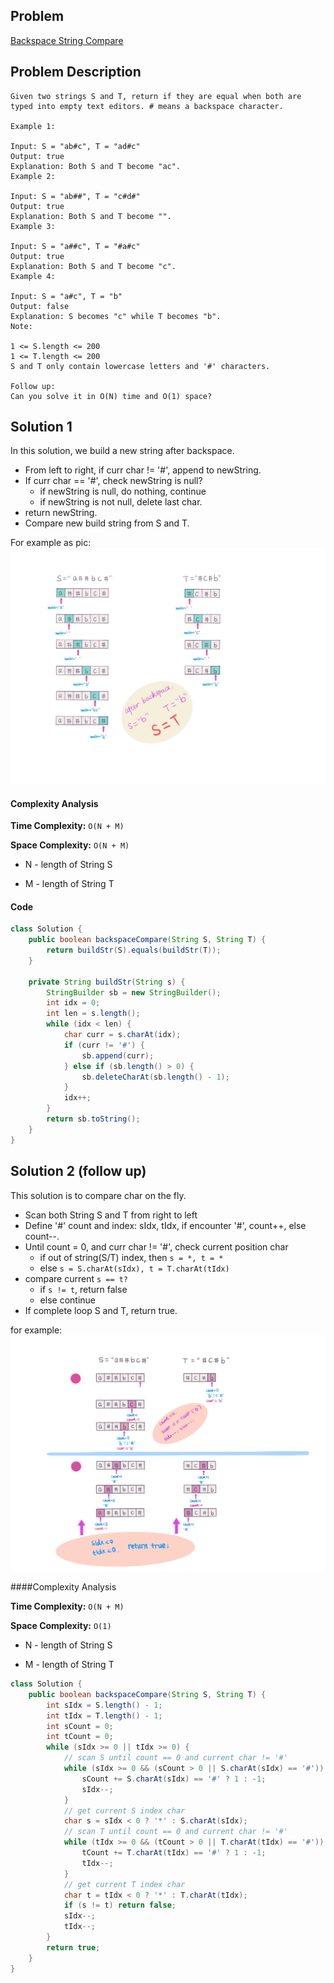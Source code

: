 ## Problem
[Backspace String Compare](https://leetcode.com/explore/challenge/card/30-day-leetcoding-challenge/529/week-2/3291/)

## Problem Description
```
Given two strings S and T, return if they are equal when both are typed into empty text editors. # means a backspace character.

Example 1:

Input: S = "ab#c", T = "ad#c"
Output: true
Explanation: Both S and T become "ac".
Example 2:

Input: S = "ab##", T = "c#d#"
Output: true
Explanation: Both S and T become "".
Example 3:

Input: S = "a##c", T = "#a#c"
Output: true
Explanation: Both S and T become "c".
Example 4:

Input: S = "a#c", T = "b"
Output: false
Explanation: S becomes "c" while T becomes "b".
Note:

1 <= S.length <= 200
1 <= T.length <= 200
S and T only contain lowercase letters and '#' characters.

Follow up:
Can you solve it in O(N) time and O(1) space?
```

## Solution 1

In this solution, we build a new string after backspace.
- From left to right, if curr char != '#', append to newString.
- If curr char == '#', check newString is null?
    - if newString is null, do nothing, continue
    - if newString is not null, delete last char.
- return newString.
- Compare new build string from S and T.

For example as pic: 
![backspace string compare](../../assets/leetcode/backspace-string-compare.png)

#### Complexity Analysis

**Time Complexity:** `O(N + M)`

**Space Complexity:** `O(N + M)`

- N - length of String S

- M - length of String T

#### Code
```java
class Solution {
    public boolean backspaceCompare(String S, String T) {
        return buildStr(S).equals(buildStr(T)); 
    }

    private String buildStr(String s) {
        StringBuilder sb = new StringBuilder();
        int idx = 0;
        int len = s.length();
        while (idx < len) {
            char curr = s.charAt(idx);
            if (curr != '#') {
                sb.append(curr);
            } else if (sb.length() > 0) {
                sb.deleteCharAt(sb.length() - 1);
            }
            idx++;
        }
        return sb.toString();
    } 
}
```

## Solution 2 (follow up)
This solution is to compare char on the fly.
- Scan both String S and T from right to left
- Define '#' count and index: sIdx, tIdx, if encounter '#', count++, else count--.
- Until count = 0, and curr char != '#', check current position char
    - if out of string(S/T) index, then `s = *, t = *`
    - else `s = S.charAt(sIdx), t = T.charAt(tIdx)`
- compare current `s == t?` 
    - if `s != t`, return false
    - else continue
- If complete loop S and T, return true.

for example:
![backspace string compare follow up](../../assets/leetcode/backspace-string-comparing-follow-up.png)


####Complexity Analysis

**Time Complexity:** `O(N + M)`

**Space Complexity:** `O(1)`

- N - length of String S

- M - length of String T

```java
class Solution {
    public boolean backspaceCompare(String S, String T) {
        int sIdx = S.length() - 1;
        int tIdx = T.length() - 1;
        int sCount = 0;
        int tCount = 0;
        while (sIdx >= 0 || tIdx >= 0) {
            // scan S until count == 0 and current char != '#'
            while (sIdx >= 0 && (sCount > 0 || S.charAt(sIdx) == '#')) {
                sCount += S.charAt(sIdx) == '#' ? 1 : -1;
                sIdx--;
            }
            // get current S index char
            char s = sIdx < 0 ? '*' : S.charAt(sIdx);
            // scan T until count == 0 and current char != '#'
            while (tIdx >= 0 && (tCount > 0 || T.charAt(tIdx) == '#')) {
                tCount += T.charAt(tIdx) == '#' ? 1 : -1;
                tIdx--;
            }
            // get current T index char
            char t = tIdx < 0 ? '*' : T.charAt(tIdx);
            if (s != t) return false;
            sIdx--;
            tIdx--;
        }
        return true;
    }
}
```
